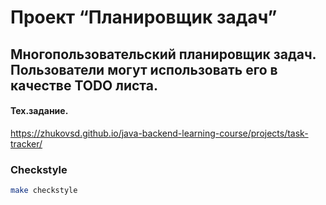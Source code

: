 # Проект “Планировщик задач”
Многопользовательский планировщик задач. Пользователи могут использовать его в качестве TODO листа.
----
#### Тех.задание.
https://zhukovsd.github.io/java-backend-learning-course/projects/task-tracker/

###  Checkstyle
```sh
make checkstyle
```